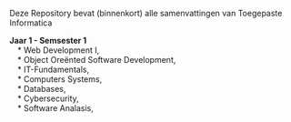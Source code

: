 Deze Repository bevat (binnenkort) alle samenvattingen van Toegepaste Informatica 

 **Jaar 1 - Semsester 1**  
    &emsp;* Web Development I,   
    &emsp;* Object Oreënted Software Development,   
    &emsp;* IT-Fundamentals,   
    &emsp;* Computers Systems,   
    &emsp;* Databases,   
    &emsp;* Cybersecurity,   
    &emsp;* Software Analasis,   
